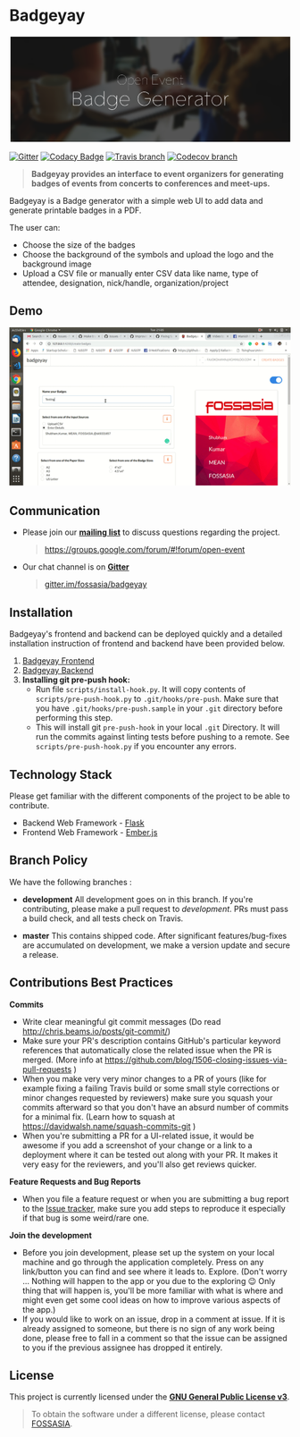 # Badgeyay

![Badgeyay](/frontend/public/images/Badgeyay-artwork.png)

[![Gitter](https://img.shields.io/badge/chat-on%20gitter-ff006f.svg?style=flat-square)](https://gitter.im/fossasia/badgeyay)
[![Codacy Badge](https://api.codacy.com/project/badge/Grade/1ac554483fac462797ffa5a8b9adf2fa?style=flat-square)](https://www.codacy.com/app/fossasia/badgeyay)
[![Travis branch](https://api.travis-ci.org/fossasia/badgeyay.svg?branch=development&style=flat-square)](https://travis-ci.org/fossasia/badgeyay)
[![Codecov branch](https://codecov.io/gh/fossasia/badgeyay/branch/development/graph/badge.svg?style=flat-square)](https://codecov.io/gh/fossasia/badgeyay)

> **Badgeyay provides an interface to event organizers for generating badges of events from concerts to conferences and meet-ups.**

Badgeyay is a Badge generator with a simple web UI to add data and generate printable badges in a PDF.

The user can:

- Choose the size of the badges
- Choose the background of the symbols and upload the logo and the background image
- Upload a CSV file or manually enter CSV data like name, type of attendee, designation, nick/handle, organization/project

## Demo

![ezgif com-video-to-gif 15](/api/docs/installation/demo.gif)

## Communication

- Please join our **[mailing list](https://groups.google.com/forum/#!forum/open-event)** to discuss questions regarding the project.

  > https://groups.google.com/forum/#!forum/open-event

- Our chat channel is on **[Gitter](https://gitter.im/fossasia/badgeyay)**

  > [gitter.im/fossasia/badgeyay](https://gitter.im/fossasia/badgeyay)

## Installation

Badgeyay's frontend and backend can be deployed quickly and a detailed installation instruction of frontend and backend have been provided below.

1. [Badgeyay Frontend](/frontend/README.md)
2. [Badgeyay Backend](/api/README.md)
3. **Installing git pre-push hook:**
   - Run file `scripts/install-hook.py`. It will copy contents of `scripts/pre-push-hook.py` to `.git/hooks/pre-push`. Make sure that you have `.git/hooks/pre-push.sample` in your `.git` directory before performing this step.
   - This will install git `pre-push-hook` in your local `.git` Directory. It will run the commits against linting tests before pushing to a remote. See `scripts/pre-push-hook.py` if you encounter any errors.

## Technology Stack

Please get familiar with the different components of the project to be able to contribute.

- Backend Web Framework - [Flask](http://flask.pocoo.org/)
- Frontend Web Framework - [Ember.js](https://emberjs.com/)

## Branch Policy

We have the following branches :

- **development**
  All development goes on in this branch. If you're contributing, please make a pull request to _development_.
  PRs must pass a build check, and all tests check on Travis.

- **master**
This contains shipped code. After significant features/bug-fixes are accumulated on development, we make a version update and secure a release.

## Contributions Best Practices

**Commits**

- Write clear meaningful git commit messages (Do read http://chris.beams.io/posts/git-commit/)
- Make sure your PR's description contains GitHub's particular keyword references that automatically close the related issue when the PR is merged. (More info at https://github.com/blog/1506-closing-issues-via-pull-requests )
- When you make very very minor changes to a PR of yours (like for example fixing a failing Travis build or some small style corrections or minor changes requested by reviewers) make sure you squash your commits afterward so that you don't have an absurd number of commits for a minimal fix. (Learn how to squash at https://davidwalsh.name/squash-commits-git )
- When you're submitting a PR for a UI-related issue, it would be awesome if you add a screenshot of your change or a link to a deployment where it can be tested out along with your PR. It makes it very easy for the reviewers, and you'll also get reviews quicker.

**Feature Requests and Bug Reports**

- When you file a feature request or when you are submitting a bug report to the [Issue tracker](https://github.com/fossasia/badgeyay/issues), make sure you add steps to reproduce it especially if that bug is some weird/rare one.

**Join the development**

- Before you join development, please set up the system on your local machine and go through the application completely. Press on any link/button you can find and see where it leads to. Explore. (Don't worry ... Nothing will happen to the app or you due to the exploring :wink: Only thing that will happen is, you'll be more familiar with what is where and might even get some cool ideas on how to improve various aspects of the app.)
- If you would like to work on an issue, drop in a comment at issue. If it is already assigned to someone, but there is no sign of any work being done, please free to fall in a comment so that the issue can be assigned to you if the previous assignee has dropped it entirely.

## License

This project is currently licensed under the **[GNU General Public License v3](/LICENSE)**.

> To obtain the software under a different license, please contact [FOSSASIA](http://blog.fossasia.org/contact/).
